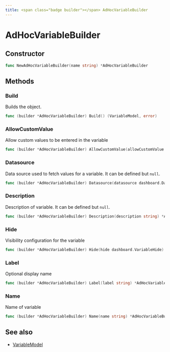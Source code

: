 ```yaml
---
title: <span class="badge builder"></span> AdHocVariableBuilder
---
```

# <span class="badge builder"></span> AdHocVariableBuilder

## Constructor

```go
func NewAdHocVariableBuilder(name string) *AdHocVariableBuilder
```
## Methods

### <span class="badge object-method"></span> Build

Builds the object.

```go
func (builder *AdHocVariableBuilder) Build() (VariableModel, error)
```

### <span class="badge object-method"></span> AllowCustomValue

Allow custom values to be entered in the variable

```go
func (builder *AdHocVariableBuilder) AllowCustomValue(allowCustomValue bool) *AdHocVariableBuilder
```

### <span class="badge object-method"></span> Datasource

Data source used to fetch values for a variable. It can be defined but `null`.

```go
func (builder *AdHocVariableBuilder) Datasource(datasource dashboard.DataSourceRef) *AdHocVariableBuilder
```

### <span class="badge object-method"></span> Description

Description of variable. It can be defined but `null`.

```go
func (builder *AdHocVariableBuilder) Description(description string) *AdHocVariableBuilder
```

### <span class="badge object-method"></span> Hide

Visibility configuration for the variable

```go
func (builder *AdHocVariableBuilder) Hide(hide dashboard.VariableHide) *AdHocVariableBuilder
```

### <span class="badge object-method"></span> Label

Optional display name

```go
func (builder *AdHocVariableBuilder) Label(label string) *AdHocVariableBuilder
```

### <span class="badge object-method"></span> Name

Name of variable

```go
func (builder *AdHocVariableBuilder) Name(name string) *AdHocVariableBuilder
```

## See also

 * <span class="badge object-type-struct"></span> [VariableModel](./object-VariableModel.md)
